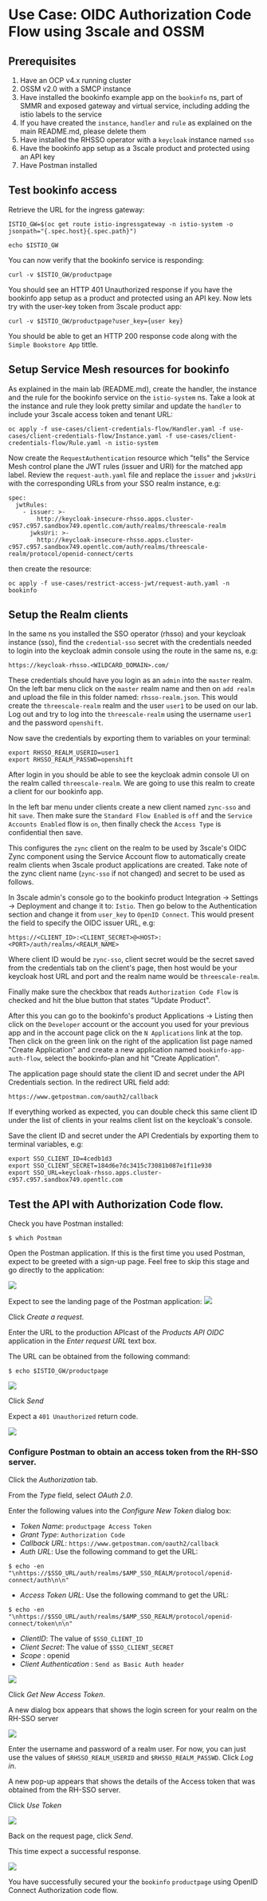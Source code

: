 # Use Case: OIDC Authorization Code Flow using 3scale and OSSM

## Prerequisites

1. Have an OCP v4.x running cluster
2. OSSM v2.0 with a SMCP instance
3. Have installed the bookinfo example app on the `bookinfo` ns, part of SMMR and exposed gateway and virtual service, including adding the istio labels to the service
4. If you have created the `instance`, `handler` and `rule` as explained on the main README.md, please delete them
5. Have installed the RHSSO operator with a `keycloak` instance named `sso`
6. Have the bookinfo app setup as a 3scale product and protected using an API key
7. Have Postman installed

## Test bookinfo access
Retrieve the URL for the ingress gateway:
```
ISTIO_GW=$(oc get route istio-ingressgateway -n istio-system -o jsonpath="{.spec.host}{.spec.path}")
```
```
echo $ISTIO_GW
```
You can now verify that the bookinfo service is responding:
```
curl -v $ISTIO_GW/productpage
```
You should see an HTTP 401 Unauthorized response if you have the bookinfo app setup as a product and protected using an API key. Now lets try with the user-key token from 3scale product app:
```
curl -v $ISTIO_GW/productpage?user_key={user key}
```
You should be able to get an HTTP 200 response code along with the `Simple Bookstore App` tittle.

## Setup Service Mesh resources for bookinfo

As explained in the main lab (README.md), create the handler, the instance and the rule for the bookinfo service on the `istio-system` ns. Take a look at the instance and rule they look pretty similar and update the `handler` to include your 3scale access token and tenant URL: 
```
oc apply -f use-cases/client-credentials-flow/Handler.yaml -f use-cases/client-credentials-flow/Instance.yaml -f use-cases/client-credentials-flow/Rule.yaml -n istio-system
```
Now create the `RequestAuthentication` resource which "tells" the Service Mesh control plane the JWT rules (issuer and URI) for the matched app label.
Review the `request-auth.yaml` file and replace the `issuer` and `jwksUri` with the corresponding URLs from your SSO realm instance, e.g:
```
spec:
  jwtRules:
    - issuer: >-
        http://keycloak-insecure-rhsso.apps.cluster-c957.c957.sandbox749.opentlc.com/auth/realms/threescale-realm
      jwksUri: >-
        http://keycloak-insecure-rhsso.apps.cluster-c957.c957.sandbox749.opentlc.com/auth/realms/threescale-realm/protocol/openid-connect/certs
```
then create the resource:
```
oc apply -f use-cases/restrict-access-jwt/request-auth.yaml -n bookinfo
```

## Setup the Realm clients

In the same ns you installed the SSO operator (rhsso) and your keycloak instance (sso), find the `credential-sso` secret with the credentials needed to login into the keycloak admin console using the route in the same ns, e.g:
```
https://keycloak-rhsso.<WILDCARD_DOMAIN>.com/
```
These credentials should have you login as an `admin` into the `master` realm. On the left bar menu click on the `master` realm name and then on `add realm` and upload the file in this folder named: `rhsso-realm.json`. This would create the `threescale-realm` realm and the user `user1` to be used on our lab. Log out and try to log into the `threescale-realm` using the username `user1` and the password `openshift`.

Now save the credentials by exporting them to variables on your terminal:
```
export RHSSO_REALM_USERID=user1
export RHSSO_REALM_PASSWD=openshift
```
After login in you should be able to see the keycloak admin console UI on the realm called `threescale-realm`. We are going to use this realm to create a client for our bookinfo app.

In the left bar menu under clients create a new client named `zync-sso` and hit `save`. Then make sure the `Standard Flow Enabled` is `off` and the `Service Accounts Enabled` flow is `on`, then finally check the `Access Type` is confidential then save.

This configures the `zync` client on the realm to be used by 3scale's OIDC Zync component using the Service Account flow to automatically create realm clients when 3scale product applications are created. Take note of the zync client name (`zync-sso` if not changed) and secret to be used as follows.

In 3scale admin's console go to the bookinfo product Integration -> Settings -> Deployment
and change it to: `Istio`. Then go below to the Authentication section and change it from `user_key` to `OpenID Connect`. This would present the field to specify the OIDC issuer URL, e.g:
```
https://<CLIENT_ID>:<CLIENT_SECRET>@<HOST>:<PORT>/auth/realms/<REALM_NAME>
```
Where client ID would be `zync-sso`, client secret would be the secret saved from the credentials tab on the client's page, then host would be your keycloak host URL and port and the realm name would be `threescale-realm`. 

Finally make sure the checkbox that reads `Authorization Code Flow` is checked and hit the blue button that states "Update Product".

After this you can go to the bookinfo's product Applications -> Listing then click on the `Developer` account or the account you used for your previous app and in the account page click on the `N Applications` link at the top. Then click on the green link on the right of the application list page named "Create Application" and create a new application named `bookinfo-app-auth-flow`, select the bookinfo-plan and hit "Create Application".

The application page should state the client ID and secret under the API Credentials section. In the redirect URL field add:
```
https://www.getpostman.com/oauth2/callback
```

If everything worked as expected, you can double check this same client ID under the list of clients in your realms client list on the keycloak's console. 

Save the client ID and secret under the API Credentials by exporting them to terminal variables, e.g:
```
export SSO_CLIENT_ID=4cedb1d3
export SSO_CLIENT_SECRET=184d6e7dc3415c73081b087e1f11e930
export SSO_URL=keycloak-rhsso.apps.cluster-c957.c957.sandbox749.opentlc.com
```

## Test the API with Authorization Code flow.

Check you have Postman installed:

```
$ which Postman
```
Open the Postman application. If this is the first time you used Postman, expect to be greeted with a sign-up page. Feel free to skip this stage and go directly to the application:

![](../images/postman_signup_page.png)

Expect to see the landing page of the Postman application:
![](../images/postman_empty_home_page.png)

Click *Create a request*. 

Enter the URL to the production APIcast of the _Products API OIDC_ application in the *Enter request URL* text box. 

The URL can be obtained from the following command:

```
$ echo $ISTIO_GW/productpage
```

![](../images/postman_request_url.png)

Click *Send*

Expect a `401 Unauthorized` return code.

![](../images/postman_response_unauthenticated.png)

### Configure Postman to obtain an access token from the RH-SSO server.

Click the *Authorization* tab.

From the *Type* field, select _OAuth 2.0_.

Enter the following values into the *Configure New Token* dialog box:
* *Token Name*: `productpage Access Token`
* *Grant Type*: `Authorization Code`
* *Callback URL*: `https://www.getpostman.com/oauth2/callback`
* *Auth URL*: Use the following command to get the URL:
```
$ echo -en "\nhttps://$SSO_URL/auth/realms/$AMP_SSO_REALM/protocol/openid-connect/auth\n\n"
```
* *Access Token URL*: Use the following command to get the URL:
```
$ echo -en "\nhttps://$SSO_URL/auth/realms/$AMP_SSO_REALM/protocol/openid-connect/token\n\n"
```
* *ClientID*: The value of `$SSO_CLIENT_ID`
* *Client Secret*: The value of `$SSO_CLIENT_SECRET`
* *Scope* : openid
* *Client Authentication* : `Send as Basic Auth header`

![](../images/postman_configure_new_token.png)

Click *Get New Access Token*.

A new dialog box appears that shows the login screen for your realm on the RH-SSO server

![](../images/postman_request_token_login.png)

Enter the username and password of a realm user.  For now, you can just use the values of `$RHSSO_REALM_USERID` and `$RHSSO_REALM_PASSWD`. Click *Log in*.

A new pop-up appears that shows the details of the Access token that was obtained from the RH-SSO server.

Click *Use Token*

![](../images/postman_manage_access_token.png)

Back on the request page, click *Send*. 

This time expect a successful response.

![](../images/postman_response_ok2.png)

You have successfully secured your the `bookinfo` `productpage` using OpenID Connect Authorization code flow.